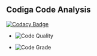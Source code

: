 ## Codiga Code Analysis

[![Codacy Badge](https://api.codacy.com/project/badge/Grade/a214e8cd0eff4ac5b69f34a9f8a83f5f)](https://app.codacy.com/gh/habeeb063/M1_Billcalculator_App?utm_source=github.com&utm_medium=referral&utm_content=habeeb063/M1_Billcalculator_App&utm_campaign=Badge_Grade_Settings)

* ![Code Quality](https://api.codiga.io/project/31080/score/svg)

* ![Code Grade](https://api.codiga.io/project/31080/status/svg)
